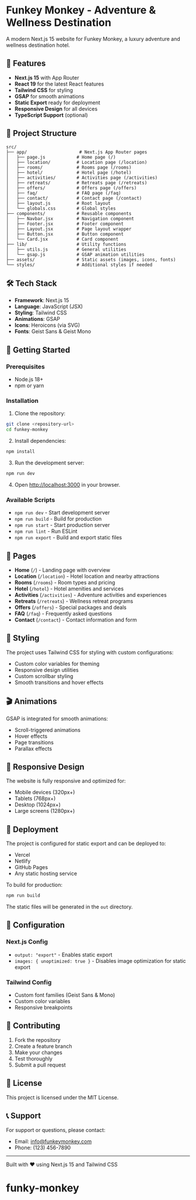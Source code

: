 # Funkey Monkey - Adventure & Wellness Destination

A modern Next.js 15 website for Funkey Monkey, a luxury adventure and wellness destination hotel.

## 🚀 Features

- **Next.js 15** with App Router
- **React 19** for the latest React features
- **Tailwind CSS** for styling
- **GSAP** for smooth animations
- **Static Export** ready for deployment
- **Responsive Design** for all devices
- **TypeScript Support** (optional)

## 📁 Project Structure

```
src/
├── app/                    # Next.js App Router pages
│   ├── page.js            # Home page (/)
│   ├── location/          # Location page (/location)
│   ├── rooms/             # Rooms page (/rooms)
│   ├── hotel/             # Hotel page (/hotel)
│   ├── activities/        # Activities page (/activities)
│   ├── retreats/          # Retreats page (/retreats)
│   ├── offers/            # Offers page (/offers)
│   ├── faq/               # FAQ page (/faq)
│   ├── contact/           # Contact page (/contact)
│   ├── layout.js          # Root layout
│   └── globals.css        # Global styles
├── components/            # Reusable components
│   ├── Navbar.jsx         # Navigation component
│   ├── Footer.jsx         # Footer component
│   ├── Layout.jsx         # Page layout wrapper
│   ├── Button.jsx         # Button component
│   └── Card.jsx           # Card component
├── lib/                   # Utility functions
│   ├── utils.js           # General utilities
│   └── gsap.js            # GSAP animation utilities
├── assets/                # Static assets (images, icons, fonts)
└── styles/                # Additional styles if needed
```

## 🛠️ Tech Stack

- **Framework**: Next.js 15
- **Language**: JavaScript (JSX)
- **Styling**: Tailwind CSS
- **Animations**: GSAP
- **Icons**: Heroicons (via SVG)
- **Fonts**: Geist Sans & Geist Mono

## 🚀 Getting Started

### Prerequisites

- Node.js 18+
- npm or yarn

### Installation

1. Clone the repository:

```bash
git clone <repository-url>
cd funkey-monkey
```

2. Install dependencies:

```bash
npm install
```

3. Run the development server:

```bash
npm run dev
```

4. Open [http://localhost:3000](http://localhost:3000) in your browser.

### Available Scripts

- `npm run dev` - Start development server
- `npm run build` - Build for production
- `npm run start` - Start production server
- `npm run lint` - Run ESLint
- `npm run export` - Build and export static files

## 📄 Pages

- **Home** (`/`) - Landing page with overview
- **Location** (`/location`) - Hotel location and nearby attractions
- **Rooms** (`/rooms`) - Room types and pricing
- **Hotel** (`/hotel`) - Hotel amenities and services
- **Activities** (`/activities`) - Adventure activities and experiences
- **Retreats** (`/retreats`) - Wellness retreat programs
- **Offers** (`/offers`) - Special packages and deals
- **FAQ** (`/faq`) - Frequently asked questions
- **Contact** (`/contact`) - Contact information and form

## 🎨 Styling

The project uses Tailwind CSS for styling with custom configurations:

- Custom color variables for theming
- Responsive design utilities
- Custom scrollbar styling
- Smooth transitions and hover effects

## 🎬 Animations

GSAP is integrated for smooth animations:

- Scroll-triggered animations
- Hover effects
- Page transitions
- Parallax effects

## 📱 Responsive Design

The website is fully responsive and optimized for:

- Mobile devices (320px+)
- Tablets (768px+)
- Desktop (1024px+)
- Large screens (1280px+)

## 🚀 Deployment

The project is configured for static export and can be deployed to:

- Vercel
- Netlify
- GitHub Pages
- Any static hosting service

To build for production:

```bash
npm run build
```

The static files will be generated in the `out` directory.

## 📝 Configuration

### Next.js Config

- `output: "export"` - Enables static export
- `images: { unoptimized: true }` - Disables image optimization for static export

### Tailwind Config

- Custom font families (Geist Sans & Mono)
- Custom color variables
- Responsive breakpoints

## 🤝 Contributing

1. Fork the repository
2. Create a feature branch
3. Make your changes
4. Test thoroughly
5. Submit a pull request

## 📄 License

This project is licensed under the MIT License.

## 📞 Support

For support or questions, please contact:

- Email: info@funkeymonkey.com
- Phone: (123) 456-7890

---

Built with ❤️ using Next.js 15 and Tailwind CSS
# funky-monkey

